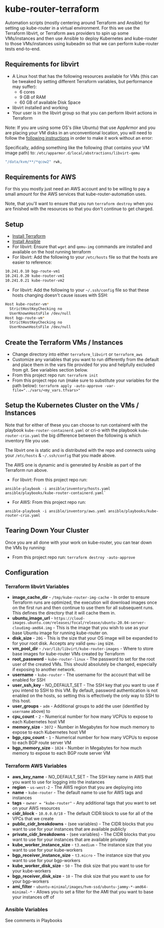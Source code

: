 # kube-router-terraform

Automation scripts (mostly centering around Terraform and Ansible) for setting
up kube-router in a virtual environment. For this we use the Terraform libvirt,
or Terraform aws providers to spin up some VMs/instances and then use Ansible to
deploy Kubernetes and kube-router to those VMs/instances using kubeadm so that
we can perform kube-router tests end-to-end.

## Requirements for libvirt

* A Linux host that has the following resources available for VMs (this can be
tweaked by setting different Terraform variables, but performance may suffer):
  * 6 cores
  * 9 GB of RAM
  * 60 GB of available Disk Space
* libvirt installed and working
* Your user is in the libvirt group so that you can perform libvirt actions in
  Terraform

Note: If you are using some OS's (like Ubuntu) that use AppArmor and you are
placing your VM disks in an unconventional location, you will need to follow
the [following instructions](https://github.com/dmacvicar/terraform-provider-libvirt/issues/920)
in order to make it work without an error:

Specifically, adding something like the following (that contains your VM
image path) to: `/etc/apparmor.d/local/abstractions/libvirt-qemu`

```sh
"/data/kvm/**/*qcow2" rwk,
```

## Requirements for AWS

For this you mostly just need an AWS account and to be willing to pay a small
amount for the AWS services that kube-router-automation uses.

Note, that you'll want to ensure that you run `terraform destroy` when you are
finished with the resources so that you don't continue to get charged.

## Setup

* [Install Terraform](https://learn.hashicorp.com/tutorials/terraform/install-cli)
* [Install Ansible](https://docs.ansible.com/ansible/latest/installation_guide/intro_installation.html)
* For libvirt: Ensure that `wget` and `qemu-img` commands are installed and
  available on the host running terraform
* For libvirt: Add the following to your `/etc/hosts` file so that the hosts are
  easier to reference:

```sh
10.241.0.10 bgp-route-vm1
10.241.0.20 kube-router-vm1
10.241.0.21 kube-router-vm2
```

* For libvirt: Add the following to your `~/.ssh/config` file so that these
  hosts changing doesn't cause issues with SSH:

```sh
Host kube-router-vm*
  StrictHostKeyChecking no
  UserKnownHostsFile /dev/null
Host bgp-route-vm*
  StrictHostKeyChecking no
  UserKnownHostsFile /dev/null
```

## Create the Terraform VMs / Instances

* Change directory into either `terraform_libvirt` or `terraform_aws`
* Customize any variables that you want to run differently from the default and
  place them in the vars file provided for you and helpfully excluded from git.
  See variables section below.
* From this project repo run: `terraform init`
* From this project repo run (make sure to substitute your variables for the
  path below):
  `terraform apply -auto-approve -var-file="../vars/<my_vars.tfvars>"`

## Setup the Kubernetes Cluster on the VMs / Instances

Note that for either of these you can choose to run containerd with the playbook
`kube-router-containerd.yaml` or cri-o with the playbook `kube-router-crio.yaml`
the big difference between the following is which inventory file you use.

The libvirt one is static and is distributed with the repo and connects using
your `/etc/hosts` & `~/.ssh/config` that you made above.

The AWS one is dynamic and is generated by Ansible as part of the Terraform run
above.

* For libvirt: From this project repo run:

```
ansible-playbook -i ansible/inventory/hosts.yaml ansible/playbooks/kube-router-containerd.yaml`
```

* For AWS: From this project repo run:

```
ansible-playbook -i ansible/inventory/aws.yaml ansible/playbooks/kube-router-crio.yaml
```

## Tearing Down Your Cluster

Once you are all done with your work on kube-router, you can tear down the VMs
by running:

* From this project repo run: `terraform destroy -auto-approve`

## Configuration

### Terraform libvirt Variables

* **image_cache_dir** - `/tmp/kube-router-img-cache` - In order to ensure
  Terraform runs are optimized, the execution will download images once on the
  first run and then continue to use them for all subsequent runs. This defines
  the directory that it will cache them in.
* **ubuntu_image_url** -
`https://cloud-images.ubuntu.com/releases/focal/release/ubuntu-20.04-server-cloudimg-amd64.img` -
This is the image that you wish to use as your base Ubuntu image for running kube-router on.
* **disk_size** - `20G` - This is the size that your OS image will be expanded
  to for your root disk. Accepts any valid `qemu-img` size.
* **vm_pool_dir** - `/var/lib/libvirt/kube-router-images` - Where to store base
  images for kube-router VMs created by Terraform
* **root_password** - `kube-router-linux` - The password to set for the root
  user of the created VMs. This should absolutely be changed, especially if
  exposing to another network.
* **username** - `kube-router` - The username for the account that will be
  enabled for SSH
* **user_ssh_key** - NO_DEFAULT_SET - The SSH key that you want to use if you
  intend to SSH to this VM. By default, password authentication is not enabled
  on the hosts, so setting this is effectively the only way to SSH to this host.
* **user_groups** - `adm` - Additional groups to add the user (identified by
  `username` above) to
* **cpu_count** - `2` - Numerical number for how many VCPUs to expose to each
  Kubernetes host VM
* **memory_size** - `3072` - Number in Megabytes for how much memory to expose
  to each Kubernetes host VM
* **bgp_cpu_count** - `1` - Numerical number for how many VCPUs to expose to
  each BGP route server VM
* **bgp_memory_size** - `1024` - Number in Megabytes for how much memory to
  expose to each BGP route server VM

### Terraform AWS Variables

* **aws_key_name** - NO_DEFAULT_SET - The SSH key name in AWS that you want to
  use for logging into the instances
* **region** - `us-west-2` - The AWS region that you are deploying into
* **name** - `kube-router` - The default name to use for AWS tags and instances
* **tags** - `owner = "kube-router"` - Any additional tags that you want to set
  on your AWS resources
* **cidr_block** - `10.0.0.0/18` - The default CIDR block to use for all of the
  VPCs that we create
* **public_cidr_breakdowns** - (see variables) - The CIDR blocks that you want
  to use for your instances that are available publicly
* **private_cidr_breakdowns** - (see variables) - The CIDR blocks that you want
  to use for your instances that are available privately
* **kube_worker_instance_size** - `t3.medium` - The instance size that you want
  to use for your kube-workers
* **bgp_receiver_instance_size** - `t3.micro` - The instance size that you want
  to use for your bgp-workers
* **kube_worker_disk_size** - `50` - The disk size that you want to use for your
  kube-workers
* **bgp_receiver_disk_size** - `10` - The disk size that you want to use for
  your bgp-workers
* **ami_filter** -
  `ubuntu-minimal/images/hvm-ssd/ubuntu-jammy-*-amd64-minimal-*` -
  Allows you to set a filter for the AMI that you want to base your instances
  off of


### Ansible Variables

See comments in Playbooks
